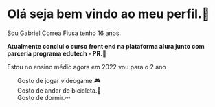 <h1> Olá seja bem vindo ao meu perfil.🤚 </h1><p> Sou Gabriel Correa Fiusa tenho 16 anos.</p>

<strong>Atualmente conclui o curso front end na plataforma alura junto com parceria programa edutech - PR.🙌</strong></p>
<p>Estou no ensino médio agora em 2022 vou para o 2 ano</p>
 <ul>
       Gosto de jogar videogame.🎮
       <br>
       Gosto de andar de bicicleta.🚴
       <br>
       Gosto de dormir.💤
  </ul>
